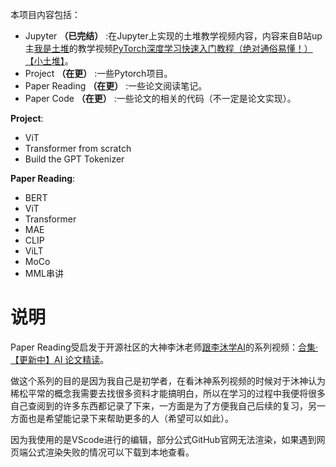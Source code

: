 本项目内容包括：
- Jupyter **（已完结）** :在Jupyter上实现的土堆教学视频内容，内容来自B站up主[我是土堆](https://space.bilibili.com/203989554)的教学视频[PyTorch深度学习快速入门教程（绝对通俗易懂！）【小土堆】](https://www.bilibili.com/video/BV1hE411t7RN/?share_source=copy_web&vd_source=608471d0e25c02d240b92470bd78f213)。   
- Project **（在更）** :一些Pytorch项目。
- Paper Reading **（在更）** :一些论文阅读笔记。
- Paper Code **（在更）** :一些论文的相关的代码（不一定是论文实现）。

**Project**:
- ViT
- Transformer from scratch
- Build the GPT Tokenizer

**Paper Reading**:
- BERT
- ViT
- Transformer
- MAE
- CLIP
- ViLT
- MoCo
- MML串讲

# 说明    

Paper Reading受启发于开源社区的大神李沐老师[跟李沐学AI](https://space.bilibili.com/1567748478?spm_id_from=333.337.0.0)的系列视频：[合集·【更新中】AI 论文精读](https://space.bilibili.com/1567748478/lists/32744?type=season)。    

做这个系列的目的是因为我自己是初学者，在看沐神系列视频的时候对于沐神认为稀松平常的概念我需要去找很多资料才能搞明白，所以在学习的过程中我便将很多自己查阅到的许多东西都记录了下来，一方面是为了方便我自己后续的复习，另一方面也是希望能记录下来帮助更多的人（希望可以如此）。    

因为我使用的是VScode进行的编辑，部分公式GitHub官网无法渲染，如果遇到网页端公式渲染失败的情况可以下载到本地查看。